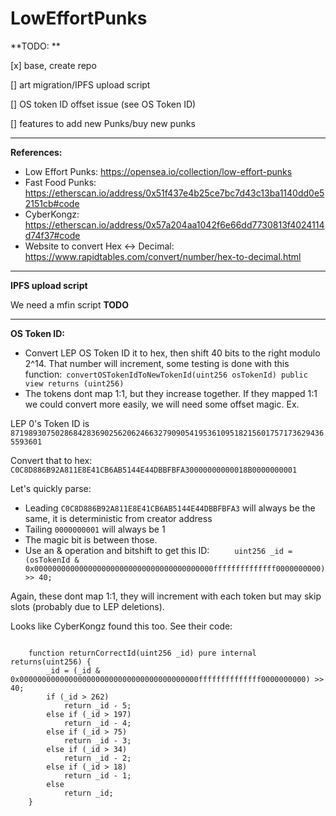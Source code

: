 # LowEffortPunks

**TODO: **

[x] base, create repo

[] art migration/IPFS upload script

[] OS token ID offset issue (see OS Token ID)

[] features to add new Punks/buy new punks 

------------

**References:**
- Low Effort Punks: https://opensea.io/collection/low-effort-punks
- Fast Food Punks: https://etherscan.io/address/0x51f437e4b25ce7bc7d43c13ba1140dd0e52151cb#code
- CyberKongz: https://etherscan.io/address/0x57a204aa1042f6e66dd7730813f4024114d74f37#code
- Website to convert Hex <-> Decimal: https://www.rapidtables.com/convert/number/hex-to-decimal.html

------------
**IPFS upload script**

We need a mfin script **TODO**

------------

**OS Token ID:**
- Convert LEP OS Token ID it to hex, then shift 40 bits to the right modulo 2^14. That number will increment, some testing is done with this function:` convertOSTokenIdToNewTokenId(uint256 osTokenId) public view returns (uint256)`
- The tokens dont map 1:1, but they increase together. If they mapped 1:1 we could convert more easily, we will need some offset magic. 
Ex. 

LEP 0's Token ID is `87198930750286842836902562062466327909054195361095182156017571736294365593601`

Convert that to hex: `C0C8D886B92A811E8E41CB6AB5144E44DBBFBFA30000000000018B0000000001`

Let's quickly parse:
- Leading `C0C8D886B92A811E8E41CB6AB5144E44DBBFBFA3` will always be the same, it is deterministic from creator address
- Tailing `0000000001` will always be 1 
- The magic bit is between those. 
- Use an & operation and bitshift to get this ID: `		uint256 _id = (osTokenId & 0x0000000000000000000000000000000000000000ffffffffffffff0000000000) >> 40;`

Again, these dont map 1:1, they will increment with each token but may skip slots (probably due to LEP deletions). 


Looks like CyberKongz found this too. See their code:

```

	function returnCorrectId(uint256 _id) pure internal returns(uint256) {
		_id = (_id & 0x0000000000000000000000000000000000000000ffffffffffffff0000000000) >> 40;
		if (_id > 262)
			return _id - 5;
		else if (_id > 197)
			return _id - 4;
        else if (_id > 75)
            return _id - 3;
        else if (_id > 34)
            return _id - 2;
        else if (_id > 18)
            return _id - 1;
		else
			return _id;
	}
